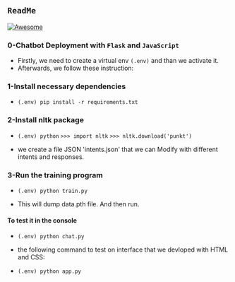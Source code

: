 ## ``ReadMe``  
[![Awesome](https://awesome.re/badge.svg)](https://awesome.re)

### 0-Chatbot Deployment with `Flask` and `JavaScript`

- Firstly, we need to create a virtual env `(.env)` and than we activate it.
- Afterwards, we follow these instruction:

### 1-Install necessary dependencies

- `(.env) pip install -r requirements.txt`

### 2-Install nltk package

- `(.env) python`
`>>> import nltk`
`>>> nltk.download('punkt')`

- we create a file JSON 'intents.json' that we can Modify with different intents and responses.

### 3-Run the training program

- `(.env) python train.py`

- This will dump data.pth file. And then run.

#### To test it in the console

- `(.env) python chat.py`

- the following command to test on interface that we devloped with HTML and CSS:

- `(.env) python app.py`
